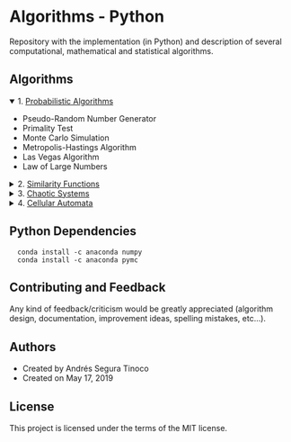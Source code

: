 # Algorithms - Python
Repository with the implementation (in Python) and description of several computational, mathematical and statistical algorithms.

## Algorithms
<details open>
<summary>1. <a href="https://ansegura7.github.io/Algorithms/probabilistic-algorithms/ProbabilisticAlgorithms.html" target="_blank" >Probabilistic Algorithms</a></summary>
<ul>
	<li>Pseudo-Random Number Generator</li>
	<li>Primality Test</li>
	<li>Monte Carlo Simulation</li>
	<li>Metropolis-Hastings Algorithm</li>
	<li>Las Vegas Algorithm</li>
	<li>Law of Large Numbers</li>
</ul>
</details>
<details>
<summary>2. <a href="https://ansegura7.github.io/Algorithms/similarity-functions/SimilarityFunctions.html" target="_blank" >Similarity Functions</a></summary>
<ul>
	<li>Main similarity functions</li>
	<li>Manual examples</li>
	<li>Sklearn examples</li>
</ul>
</details>
<details>
<summary>3. <a href="https://ansegura7.github.io/Algorithms/chaotic-systems/ChaoticSystems.html" target="_blank" >Chaotic Systems</a></summary>
<ul>
	<li>Chaotic systems intro</li>
</ul>
</details>
<details>
<summary>4. <a href="https://ansegura7.github.io/Algorithms/cellular-automata/CellularAutomata.html" target="_blank" >Cellular Automata</a></summary>
<ul>
	<li>Linear Cellular Automata (LCA)</li>
	<li>Reversible Linear Cellular Automata (RLCA)</li>
</ul>
</details>

## Python Dependencies
``` console
  conda install -c anaconda numpy
  conda install -c anaconda pymc
```

## Contributing and Feedback
Any kind of feedback/criticism would be greatly appreciated (algorithm design, documentation, improvement ideas, spelling mistakes, etc...).

## Authors
- Created by Andrés Segura Tinoco
- Created on May 17, 2019

## License
This project is licensed under the terms of the MIT license.
